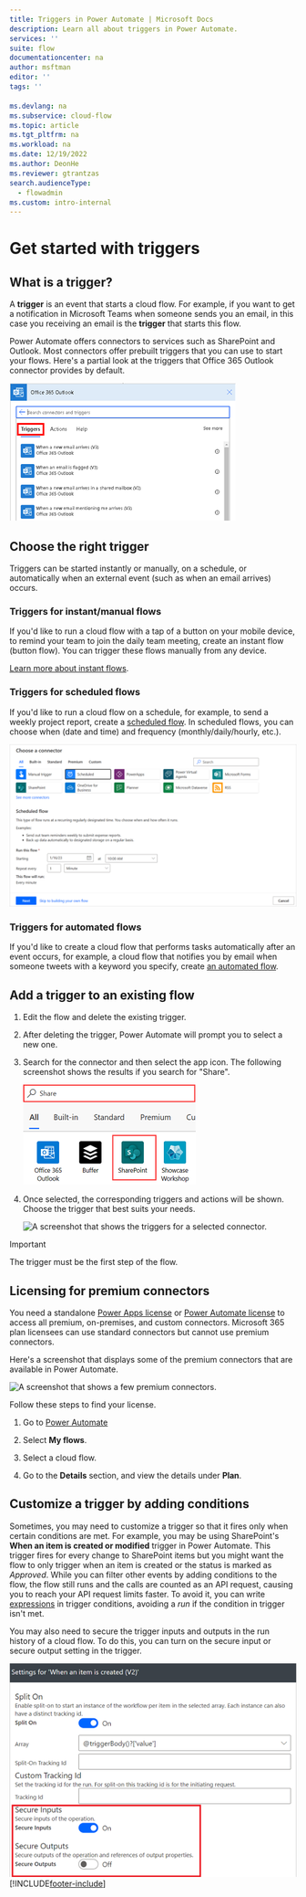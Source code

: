 ```yaml
---
title: Triggers in Power Automate | Microsoft Docs
description: Learn all about triggers in Power Automate.
services: ''
suite: flow
documentationcenter: na
author: msftman
editor: ''
tags: ''

ms.devlang: na
ms.subservice: cloud-flow
ms.topic: article
ms.tgt_pltfrm: na
ms.workload: na
ms.date: 12/19/2022
ms.author: DeonHe
ms.reviewer: gtrantzas
search.audienceType: 
  - flowadmin
ms.custom: intro-internal
---
```



# Get started with triggers

## What is a trigger?

A **trigger** is an event that starts a cloud flow. For example, if you want to get a notification in Microsoft Teams when someone sends you an email, in this case you receiving an email is the **trigger** that starts this flow.

Power Automate offers connectors to services such as SharePoint and Outlook. Most connectors
offer prebuilt triggers that you can use to start your flows. Here's a partial look at the triggers that Office 365 Outlook connector provides by default.

   ![A screenshot of the Office 365 Outlook triggers.](./media/triggers-introduction/outlook-triggers.png)

## Choose the right trigger

Triggers can be started instantly or manually, on a schedule, or automatically when an external event (such as when an email arrives) occurs.

### Triggers for instant/manual flows

If you'd like to run a cloud flow with a tap of a button on your mobile device, to remind your team to join the daily team meeting, create an instant flow (button flow). You can trigger these flows manually from any device.

[Learn more about instant flows](./introduction-to-button-flows.md#trigger-an-instant-flow).

### Triggers for scheduled flows

If you'd like to run a cloud flow on a schedule, for example, to send a weekly project report, create a [scheduled flow](./run-scheduled-tasks.md). In scheduled flows, you can choose when (date and time) and frequency (monthly/daily/hourly, etc.).

![A screenshot showing the start page for a scheduled flow.](./media/triggers-introduction//scheduled-flows.png)

### Triggers for automated flows

If you'd like to create a cloud flow that performs tasks automatically after an event occurs, for example, a cloud flow that notifies you by email when someone tweets with a keyword you specify, create [an automated flow](./get-started-logic-flow.md).

## Add a trigger to an existing flow

1. Edit the flow and delete the existing trigger.

1. After deleting the trigger, Power Automate will prompt you to select a new one.

1. Search for the connector and then select the app icon. The following screenshot shows the results if you search for "Share".

   ![A screenshot that shows a search for a connector.](./media/triggers-introduction/connectors.png)

1. Once selected, the corresponding triggers and actions will be shown. Choose the trigger that best suits your needs.

   ![A screenshot that shows the triggers for a selected connector.](./media/triggers-introduction/triggers-share.png)

>[!IMPORTANT]
>The trigger must be the first step of the flow.

## Licensing for premium connectors

You need a standalone [Power Apps license](https://powerapps.microsoft.com/pricing/) or [Power Automate license](https://make.powerautomate.com/pricing/) to access all premium, on-premises, and custom connectors. Microsoft 365 plan licensees can use standard connectors but cannot use premium connectors.

Here's a screenshot that displays some of the premium connectors that are available in Power Automate.

![A screenshot that shows a few premium connectors.](./media/triggers-introduction/premium-connectors.png)

Follow these steps to find your license.

1. Go to [Power Automate](https://make.powerautomate.com)

1. Select **My flows**.

1. Select a cloud flow.

1. Go to the **Details** section, and view the details under **Plan**.

## Customize a trigger by adding conditions

Sometimes, you may need to customize a trigger so that it fires only when certain conditions are met. For example, you may be using SharePoint's **When an item is created or modified** trigger in Power Automate. This trigger fires for every
change to SharePoint items but you might want the flow to only trigger when an item is created or the status is marked as *Approved*. While you can filter other events by adding conditions to the flow, the flow still runs and the calls are counted as an API request, causing you to reach your API request limits faster.
To avoid it, you can write [expressions](./use-expressions-in-conditions.md) in trigger conditions, avoiding a *run* if the condition in trigger isn't met.

You may also need to secure the trigger inputs and outputs in the run history of a cloud flow. To do this, you can turn on the secure input or secure output setting in the trigger.

![A screenshot that shows secure input turned on.](./media/triggers-introduction/secure-trigger-input-output.png)
[!INCLUDE[footer-include](includes/footer-banner.md)]
